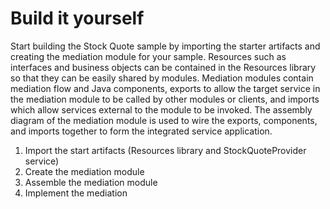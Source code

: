 <!-- image -->

# Build it yourself

Start building the Stock Quote sample by importing the starter artifacts and creating
the mediation module for your sample. Resources such as interfaces and business objects can be
contained in the Resources library so that they can be easily shared by modules. Mediation modules
contain mediation flow and Java components, exports to allow the target service in the mediation
module to be called by other modules or clients, and imports which allow services external to the
module to be invoked. The assembly diagram of the mediation module is used to wire the exports,
components, and imports together to form the integrated service application.

1. Import the start artifacts (Resources library and StockQuoteProvider service)
2. Create the mediation module
3. Assemble the mediation module
4. Implement the mediation